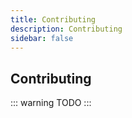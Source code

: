 ```yaml
---
title: Contributing
description: Contributing
sidebar: false
---
```


## Contributing

::: warning
TODO
:::

<script setup>
import { ElMessage } from 'element-plus';

ElMessage("作成中。。。");
</script>
